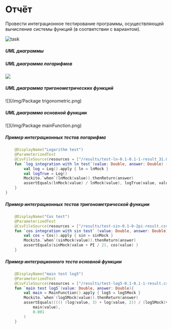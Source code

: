 # Отчёт
Провести интеграционное тестирование программы, осуществляющей вычисление системы функций (в соответствии с вариантом).

![task](/img/task.JPG)

##### UML диаграммы
##### UML диаграмма логарифмов
![](/img/log.JPG)
##### UML диаграмма тригонометрических функций
![](/img/Package trigonometric.png)
##### UML диаграмма основной функции
![](/img/Package mainFunction.png)

##### Пример интеграционных тестов логарифма
```kotlin
    @DisplayName("Logarithm test")
    @ParameterizedTest
    @CsvFileSource(resources = ["/results/test-ln-0.1-0.1-1-result_31.03.2021-18_01.csv"])
    fun `log integration with ln test`(value: Double, answer: Double) {
        val log = Log().apply { ln = lnMock }
        val logTrue = Log()
        Mockito.`when`(lnMock(value)).thenReturn(answer)
        assertEquals(lnMock(value) / lnMock(value), logTrue(value, value))
    }
}
```

##### Пример интеграционных тестов тригонометрической функции
```kotlin
    @DisplayName("Cos test")
    @ParameterizedTest
    @CsvFileSource(resources = ["/results/test-sin-0.1-0-2pi-result.csv"])
    fun `cos integration with sin test` (value: Double, answer: Double) {
        val cos = Cos().apply { sin = sinMock }
        Mockito.`when`(sinMock(value)).thenReturn(answer)
        assertEquals(sinMock(value + PI / 2), cos(value) )
    }
```

##### Пример интеграционного теста основной функции
```kotlin
    @DisplayName("main test log5")
    @ParameterizedTest
    @CsvFileSource(resources = ["/results/test-log5-0.1-0.1-1-result.csv"])
    fun `main test log5`(value: Double, answer: Double){
        val main = MainFunction().apply { log5 = log5Mock }
        Mockito.`when`(log5Mock(value)).thenReturn(answer)
        assertEquals((((( (log(value, 3) + log(value, 2)) / (log5Mock(value).pow(3)) ) + log(value, 10)) + log(value, 10)) / (log5Mock(value) - log5Mock(value))),
            main(value),
            0.001
        )
    }
```